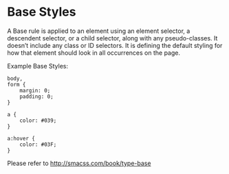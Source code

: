 # Base Styles

A Base rule is applied to an element using an element selector, a descendent selector, or a child selector, along with any pseudo-classes. It doesn’t include any class or ID selectors. It is defining the default styling for how that element should look in all occurrences on the page.

Example Base Styles:

```
body,
form {
    margin: 0;
    padding: 0;
}

a {
    color: #039;
}

a:hover {
    color: #03F;
}
```

Please refer to http://smacss.com/book/type-base
